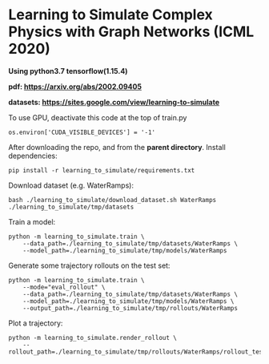 # Learning to Simulate Complex Physics with Graph Networks (ICML 2020)

**Using python3.7 tensorflow(1.15.4)**

**pdf: https://arxiv.org/abs/2002.09405**

**datasets: https://sites.google.com/view/learning-to-simulate**

To use GPU, deactivate this code at the top of train.py

    os.environ['CUDA_VISIBLE_DEVICES'] = '-1'

After downloading the repo, and from the **parent directory**. Install dependencies:

    pip install -r learning_to_simulate/requirements.txt

Download dataset (e.g. WaterRamps):

    bash ./learning_to_simulate/download_dataset.sh WaterRamps ./learning_to_simulate/tmp/datasets

Train a model:

    python -m learning_to_simulate.train \
        --data_path=./learning_to_simulate/tmp/datasets/WaterRamps \
        --model_path=./learning_to_simulate/tmp/models/WaterRamps

Generate some trajectory rollouts on the test set:

    python -m learning_to_simulate.train \
        --mode="eval_rollout" \
        --data_path=./learning_to_simulate/tmp/datasets/WaterRamps \
        --model_path=./learning_to_simulate/tmp/models/WaterRamps \
        --output_path=./learning_to_simulate/tmp/rollouts/WaterRamps

Plot a trajectory:

    python -m learning_to_simulate.render_rollout \
        --rollout_path=./learning_to_simulate/tmp/rollouts/WaterRamps/rollout_test_0.pkl
